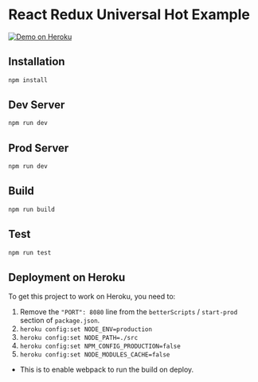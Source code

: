 # React Redux Universal Hot Example

[![Demo on Heroku](https://img.shields.io/badge/demo-heroku-brightgreen.svg?style=flat-square)](http://redux-starter.herokuapp.com)

## Installation

```bash
npm install
```

## Dev Server

```bash
npm run dev
```

## Prod Server

```bash
npm run dev
```

## Build

```bash
npm run build
```

## Test

```bash
npm run test
```

## Deployment on Heroku

To get this project to work on Heroku, you need to:

1. Remove the `"PORT": 8080` line from the `betterScripts` / `start-prod` section of `package.json`.
2. `heroku config:set NODE_ENV=production`
3. `heroku config:set NODE_PATH=./src`
4. `heroku config:set NPM_CONFIG_PRODUCTION=false`
5. `heroku config:set NODE_MODULES_CACHE=false`
  * This is to enable webpack to run the build on deploy.
